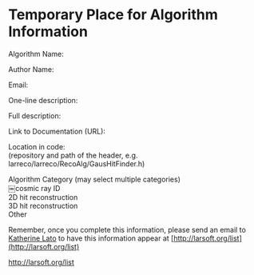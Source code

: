 Temporary Place for Algorithm Information
========================================================================================

Algorithm Name:

Author Name:

Email:

One-line description:

Full description:

Link to Documentation (URL):

Location in code:\
(repository and path of the header, e.g. larreco/larreco/RecoAlg/GausHitFinder.h)

Algorithm Category (may select multiple categories)\
￼cosmic ray ID\
2D hit reconstruction \
3D hit reconstruction\
Other

Remember, once you complete this information, please send an email to [Katherine Lato](mailto:klato@fnal.gov) to have this information appear at [http://larsoft.org/list](http://larsoft.org/list)

http://larsoft.org/list
